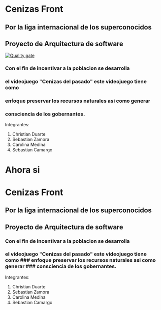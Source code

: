 # Cenizas Front 
## Por la liga internacional de los superconocidos
## Proyecto de Arquitectura de software

[![Quality gate](https://sonarcloud.io/api/project_badges/quality_gate?project=SebSanUwU_Cenizas_FRONT_I_DEV)](https://sonarcloud.io/summary/new_code?id=SebSanUwU_Cenizas_FRONT_I_DEV)

### Con el fin de incentivar a la poblacion se desarrolla
### el videojuego "Cenizas del pasado" este videojuego tiene como 
### enfoque preservar los recursos naturales asi como generar 
### consciencia de los gobernantes. 

Integrantes:
1. Christian Duarte
2. Sebastian Zamora
3. Carolina Medina
4. Sebastian Camargo

Ahora si 
=======
# Cenizas Front 
## Por la liga internacional de los superconocidos
## Proyecto de Arquitectura de software

### Con el fin de incentivar a la poblacion se desarrolla
### el videojuego "Cenizas del pasado" este videojuego tiene como ### enfoque preservar los recursos naturales asi como generar ### consciencia de los gobernantes. 

Integrantes:
1. Christian Duarte
2. Sebastian Zamora
3. Carolina Medina
4. Sebastian Camargo

